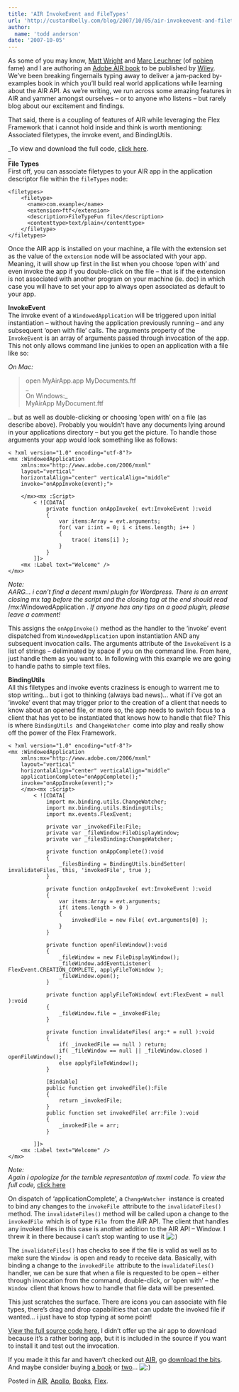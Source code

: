 ```yaml
---
title: 'AIR InvokeEvent and FileTypes'
url: 'http://custardbelly.com/blog/2007/10/05/air-invokeevent-and-filetypes/'
author:
  name: 'todd anderson'
date: '2007-10-05'
---
```


As some of you may know, [Matt Wright](http://www.designhonky.com/) and [Marc Leuchner](http://www.forwardatlantic.com/marc/2006/) (of [nobien](http://blog.nobien.net/) fame) and I are authoring an [Adobe AIR book](http://www.amazon.com/Adobe-AIR-Create-Modify-Reuse/dp/0470182075/ref=pd_bbs_sr_6/002-5985048-8156021?ie=UTF8&s=books&qid=1191543407&sr=8-6) to be published by [Wiley](http://www.wiley.com/WileyCDA/). We’ve been breaking fingernails typing away to deliver a jam-packed by-examples book in which you’ll build real world applications while learning about the AIR API. As we’re writing, we run across some amazing features in AIR and yammer amongst ourselves – or to anyone who listens – but rarely blog about our excitement and findings.

That said, there is a coupling of features of AIR while leveraging the Flex Framework that i cannot hold inside and think is worth mentioning: Associated filetypes, the invoke event, and BindingUtils. 

_To view and download the full code, [click here](http://custardbelly.com/downloads/air/FileTypeFun).  
_  
**File Types**  
First off, you can associate filetypes to your AIR app in the application descriptor file within the `fileTypes` node:
    
    <filetypes>
        <filetype>
          <name>com.example</name>
          <extension>ftf</extension>
          <description>FileTypeFun file</description>
          <contenttype>text/plain</contenttype>
        </filetype>
    </filetypes>

Once the AIR app is installed on your machine, a file with the extension set as the value of the `extension` node will be associated with your app. Meaning, it will show up first in the list when you choose ‘open with’ and even invoke the app if you double-click on the file – that is if the extension is not associated with another program on your machine (ie. doc) in which case you will have to set your app to always open associated as default to your app.

**InvokeEvent**  
The invoke event of a `WindowedApplication` will be triggered upon initial instantiation – without having the application previously running – and any subsequent ‘open with file’ calls. The arguments property of the `InvokeEvent` is an array of arguments passed through invocation of the app. This not only allows command line junkies to open an application with a file like so:

_On Mac:_  
>open MyAirApp.app MyDocuments.ftf  
_  
On Windows:_  
>MyAirApp MyDocument.ftf

.. but as well as double-clicking or choosing ‘open with’ on a file (as describe above). Probably you wouldn’t have any documents lying around in your applications directory – but you get the picture. To handle those arguments your app would look something like as follows:
    
    < ?xml version="1.0" encoding="utf-8"?>
    <mx :WindowedApplication 
        xmlns:mx="http://www.adobe.com/2006/mxml"
        layout="vertical" 
        horizontalAlign="center" verticalAlign="middle"
        invoke="onAppInvoke(event);">
     
        </mx><mx :Script>
            < ![CDATA[
                private function onAppInvoke( evt:InvokeEvent ):void
                {
                    var items:Array = evt.arguments;
                    for( var i:int = 0; i < items.length; i++ )
                    {
                        trace( items[i] );
                    }
                }
            ]]>
        <mx :Label text="Welcome" />
    </mx>

_Note:  
AARG… i can’t find a decent mxml plugin for Wordpress. There is an errant closing_ mx _tag before the script and the closing tag at the end should read_ /mx:WindowedApplication . _If anyone has any tips on a good plugin, please leave a comment!_

This assigns the `onAppInvoke()` method as the handler to the ‘invoke’ event dispatched from `WindowedApplication` upon instantiation AND any subsequent invocation calls. The arguments attribute of the `InvokeEvent` is a list of strings – deliminated by space if you on the command line. From here, just handle them as you want to. In following with this example we are going to handle paths to simple text files.

**BindingUtils**  
All this filetypes and invoke events craziness is enough to warrent me to stop writing… but i got to thinking (always bad news)… what if i’ve got an ‘invoke’ event that may trigger prior to the creation of a client that needs to know about an opened file, or more so, the app needs to switch focus to a client that has yet to be instantiated that knows how to handle that file? This is where `BindingUtils `and `ChangeWatcher `come into play and really show off the power of the Flex Framework.
    
    < ?xml version="1.0" encoding="utf-8"?>
    <mx :WindowedApplication 
        xmlns:mx="http://www.adobe.com/2006/mxml"
        layout="vertical" 
        horizontalAlign="center" verticalAlign="middle"
        applicationComplete="onAppComplete();"
        invoke="onAppInvoke(event);">
        </mx><mx :Script>
            < ![CDATA[
                import mx.binding.utils.ChangeWatcher;
                import mx.binding.utils.BindingUtils;
                import mx.events.FlexEvent;
     
                private var _invokedFile:File;
                private var _fileWindow:FileDisplayWindow;
                private var _filesBinding:ChangeWatcher;
     
                private function onAppComplete():void
                {
                    _filesBinding = BindingUtils.bindSetter( invalidateFiles, this, 'invokedFile', true );
                }
     
                private function onAppInvoke( evt:InvokeEvent ):void
                {
                    var items:Array = evt.arguments;
                    if( items.length > 0 )
                    {
                        invokedFile = new File( evt.arguments[0] );
                    }    
                }
     
                private function openFileWindow():void
                {
                    _fileWindow = new FileDisplayWindow();
                    _fileWindow.addEventListener( FlexEvent.CREATION_COMPLETE, applyFileToWindow );
                    _fileWindow.open();
                }
     
                private function applyFileToWindow( evt:FlexEvent = null ):void
                {
                    _fileWindow.file = _invokedFile;
                }
     
                private function invalidateFiles( arg:* = null ):void
                {
                    if( _invokedFile == null ) return;
                    if( _fileWindow == null || _fileWindow.closed ) openFileWindow();
                    else applyFileToWindow();
                }
     
                [Bindable]
                public function get invokedFile():File
                {
                    return _invokedFile;
                }
                public function set invokedFile( arr:File ):void
                {
                    _invokedFile = arr;
                }
     
            ]]>
        <mx :Label text="Welcome" />
    </mx>

_Note:  
Again i apologize for the terrible representation of mxml code. To view the full code,_ [click here](http://custardbelly.com/downloads/air/FileTypeFun)

On dispatch of ‘applicationComplete’, a `ChangeWatcher `instance is created to bind any changes to the `invokeFile `attribute to the `invalidateFiles()` method. The `invalidateFiles()` method will be called upon a change to the `invokedFile `which is of type `File `from the AIR API. The client that handles any invoked files in this case is another addition to the AIR API – Window. I threw it in there because i can’t stop wanting to use it ![:)](http://custardbelly.com/blog/wp-includes/images/smilies/icon_smile.gif)

The `invalidateFiles()` has checks to see if the file is valid as well as to make sure the `Window `is open and ready to receive data. Basically, with binding a change to the `invokedFile `attribute to the i`nvalidateFiles()` handler, we can be sure that when a file is requested to be open – either through invocation from the command, double-click, or ‘open with’ – the `Window `client that knows how to handle that file data will be presented.

This just scratches the surface. There are icons you can associate with file types, there’s drag and drop capabilities that can update the invoked file if wanted… i just have to stop typing at some point!

[View the full source code here.](http://custardbelly.com/downloads/air/FileTypeFun) I didn’t offer up the air app to download because it’s a rather boring app, but it is included in the source if you want to install it and test out the invocation.

If you made it this far and haven’t checked out [AIR](http://labs.adobe.com/technologies/air/), go [download the bits](http://labs.adobe.com/). And maybe consider buying [a book](http://www.amazon.com/Adobe-AIR-Create-Modify-Reuse/dp/0470182075/ref=pd_bbs_sr_6/002-5985048-8156021?ie=UTF8&s=books&qid=1191552882&sr=8-6) or [ two](http://amazon.com/s/ref=nb_ss_gw/102-6567738-0807350?initialSearch=1&url=search-alias%3Daps&field-keywords=Adobe+AIR&Go.x=0&Go.y=0&Go=Go)… ![:)](http://custardbelly.com/blog/wp-includes/images/smilies/icon_smile.gif)

Posted in [AIR](http://custardbelly.com/blog/category/air/), [Apollo](http://custardbelly.com/blog/category/apollo/), [Books](http://custardbelly.com/blog/category/books/), [Flex](http://custardbelly.com/blog/category/flex/).
